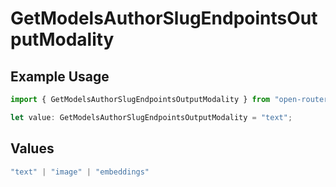 # GetModelsAuthorSlugEndpointsOutputModality

## Example Usage

```typescript
import { GetModelsAuthorSlugEndpointsOutputModality } from "open-router/models/operations";

let value: GetModelsAuthorSlugEndpointsOutputModality = "text";
```

## Values

```typescript
"text" | "image" | "embeddings"
```